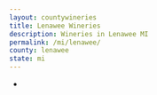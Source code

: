 ```yaml
---
layout: countywineries
title: Lenawee Wineries
description: Wineries in Lenawee MI
permalink: /mi/lenawee/
county: lenawee
state: mi
---
```

-
